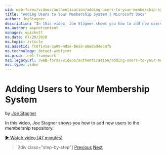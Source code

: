 ```yaml
---
uid: web-forms/videos/authentication/adding-users-to-your-membership-system
title: "Adding Users to Your Membership System | Microsoft Docs"
author: JoeStagner
description: "In this video, Joe Stagner shows you how to add new users to the membership repository."
ms.author: aspnetcontent
manager: wpickett
ms.date: 07/29/2010
ms.topic: article
ms.assetid: fc0f145a-ba00-495e-b8aa-a6e8ad4e80f5
ms.technology: dotnet-webforms
ms.prod: .net-framework
msc.legacyurl: /web-forms/videos/authentication/adding-users-to-your-membership-system
msc.type: video
---
```

Adding Users to Your Membership System
====================
by [Joe Stagner](https://github.com/JoeStagner)

In this video, Joe Stagner shows you how to add new users to the membership repository.

[&#9654; Watch video (47 minutes)](https://channel9.msdn.com/Blogs/ASP-NET-Site-Videos/adding-users-to-your-membership-system)

>[!div class="step-by-step"]
[Previous](validating-users-with-the-login-control.md)
[Next](logging-users-into-your-membership-system.md)
